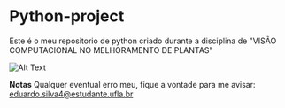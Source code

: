 # Python-project
Este é o meu repositorio de python criado durante a disciplina de "VISÃO COMPUTACIONAL NO MELHORAMENTO DE PLANTAS"

![Alt Text](https://lh3.googleusercontent.com/proxy/P0cD0kvojc5MSEUx399JapA6McYy9aROU2g3z57yVA1GOzPygvQwg3gIcIXXcZS15nyIGbRvwmoU2ZD8AoU4KYaOaolw9YndP3iW0OELOYD14qGRaUdZLd9p3_Od3JQU)

 **Notas**
Qualquer eventual erro meu, fique a vontade para me avisar: eduardo.silva4@estudante.ufla.br
